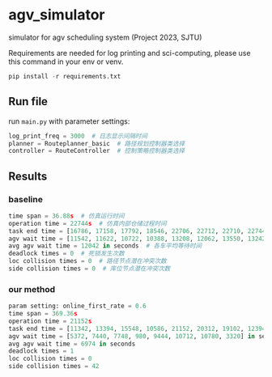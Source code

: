 # agv_simulator
simulator for agv scheduling system (Project 2023, SJTU)

Requirements are needed for log printing and sci-computing, please use this command in your env or venv.
```python
pip install -r requirements.txt
```

## Run file
run ```main.py``` with parameter settings:
```python
log_print_freq = 3000  # 日志显示间隔时间
planner = Routeplanner_basic  # 路径规划控制器类选择
controller = RouteController  # 控制策略控制器类选择
```
## Results
### baseline
```python
time span = 36.88s  # 仿真运行时间
operation time = 22744s  # 仿真内部仓储过程时间
task end time = [16786, 17158, 17792, 18546, 22706, 22712, 22710, 22744] in seconds  # 各车执行完各自任务的时间
agv wait time = [11542, 11622, 10722, 10388, 13208, 12062, 13550, 13242] in seconds  # 各车因控制策略而等待的时间
avg agv wait time = 12042 in seconds  # 各车平均等待时间
deadlock times = 0  # 死锁发生次数
loc collision times = 0  # 路径节点潜在冲突次数
side collision times = 0  # 库位节点潜在冲突次数
```
### our method
```python
param setting: online_first_rate = 0.6
time span = 369.36s
operation time = 21152s
task end time = [11342, 13394, 15548, 10586, 21152, 20312, 19102, 12394] in seconds
agv wait time = [5372, 7440, 7748, 980, 9444, 10712, 10780, 3320] in seconds
avg agv wait time = 6974 in seconds
deadlock times = 1
loc collision times = 0
side collision times = 42
```
